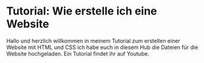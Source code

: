 # Tutorial: Wie erstelle ich eine Website
Hallo und herzlich willkommen in meinem Tutorial zum erstellen einer Website mit HTML und CSS ich habe euch in diesem Hub die Dateien für die Website hochgeladen. Ein Tutorial findet ihr auf Youtube.
